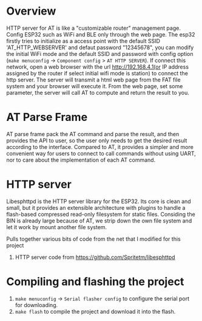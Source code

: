 # Overview
HTTP server for AT is like a "customizable router" management page. Config ESP32 such as WiFi and BLE only through the web page. 
The esp32 firstly tries to initialize as a access point with the default SSID 'AT_HTTP_WEBSERVER' and defaut password "12345678", you can modify the initial WiFi mode and the default SSID and password with config option (`make menuconfig` -> `Component config` > `AT HTTP SERVER`).
If connect this network, open a web browser with the url http://192.168.4.1(or IP address assigned by the router if select initial wifi mode is station) to connect the http server. The server will transmit a html web page from the FAT file system and your browser will execute it. From the web page, set some parameter, the server will call AT to compute and return the result to you.

# AT Parse Frame
AT parse frame pack the AT command and parse the result, and then provides the API to user, so the user only needs to get the desired result according to the interface. Compared to AT, it provides a simpler and more convenient way for users to connect to call commands without using UART, nor to care about the implementation of each AT command.

# HTTP server
Libesphttpd is the HTTP server library for the ESP32. Its core is clean and small, but it provides an extensible architecture with plugins to handle a flash-based compressed read-only filesystem for static files. Considing the BIN is already large because of AT, we strip down the own file system and let it work by mount another file system.

Pulls together various bits of code from the net that I modified for this project
1. HTTP server code from https://github.com/Spritetm/libesphttpd

# Compiling and flashing the project
1. `make menuconfig` -> `Serial flasher config` to configure the serial port for downloading.
2. `make flash` to compile the project and download it into the flash.
